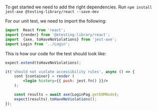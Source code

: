 # []()

<TimeStamp start="0:07" end="0:15">

To get started we need to add the right dependencies. Run `npm install jest-axe @testing-library/react --save-dev`

</TimeStamp>


<TimeStamp start="0:22" end="0:35">

For our unit test, we need to import the following: 

```jsx
import  React from 'react';
import {render} from '@etesting-library/react';
import  {axe, toHaveNoViolations} from 'jest-axe';
import Login from '../Login'; 
```

</TimeStamp>

<TimeStamp start="0:58" end="1:10">

This is how our code for the test should look like:

```jsx 
expect.extend(toHaveNoViolations);

it('should not violate accessibility rules', async () => {
    cont {container} = render (
        <login history={{ push: jest.fn() }}/>
    );

    const results = await axe(LoginPag.getDOMNode);
    expect(results).toHaveNoViolations();
});
```

</TimeStamp>
